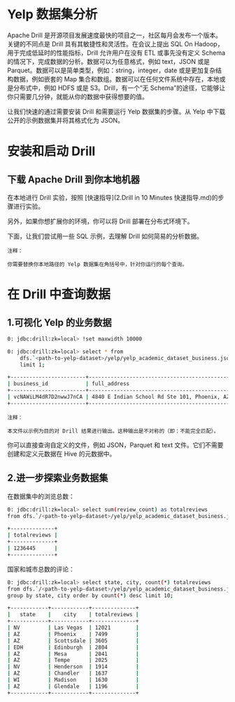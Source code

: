 # Yelp 数据集分析

Apache Drill 是开源项目发展速度最快的项目之一，社区每月会发布一个版本。关键的不同点是 Drill 具有其敏捷性和灵活性。在会议上提出 SQL On Hadoop，用于完成低延时的性能指标，Drill 允许用户在没有 ETL 或事先没有定义 Schema 的情况下，完成数据的分析。数据可以为任意格式，例如 text，JSON 或是 Parquet。数据可以是简单类型，例如：string，integer，date 或是更加复杂结构数据，例如嵌套的 Map 集合和数组。数据可以在任何文件系统中存在，本地或是分布式中，例如 HDFS 或是 S3。Drill，有一个“无 Schema”的途径，它能够让你只需要几分钟，就能从你的数据中获得想要的值。

让我们快速的通过需要安装 Drill 和需要运行 Yelp 数据集的步骤。从 Yelp 中下载公开的示例数据集并将其格式化为 JSON。

# 安装和启动 Drill

## 下载 Apache Drill 到你本地机器

在本地进行 Drill 实验，按照 [快速指导](2.Drill in 10 Minutes 快速指导.md)的步骤进行实验。

另外，如果你想扩展你的环境，你可以将 Drill 部署在分布式环境下。

下面，让我们尝试用一些 SQL 示例，去理解 Drill 如何简易的分析数据。

```
注释：

你需要替换你本地路径的 Yelp 数据集在角括号中，针对你运行的每个查询。
```

# 在 Drill 中查询数据

## 1.可视化 Yelp 的业务数据

```bash
0: jdbc:drill:zk=local> !set maxwidth 10000

0: jdbc:drill:zk=local> select * from
    dfs.`<path-to-yelp-dataset>/yelp/yelp_academic_dataset_business.json`
    limit 1;

+------------------------+----------------------------------------------------+------------------------------------------------------------------------------------------------------------------------------------------------------------------------------------------------------------------------------------------------------------+------+--------------------------------+---------+--------------+-------------------+-------------+-------+-------+-----------+--------------------------------------------------------------------------------------------------------------------------------------------------------------+----------+---------------+
| business_id            | full_address                                       | hours                                                                                                                                                                                                                                                      | open | categories                     | city    | review_count | name              | longitude   | state | stars | latitude  | attributes                                                                                                                                                   | type     | neighborhoods |
+------------------------+----------------------------------------------------+------------------------------------------------------------------------------------------------------------------------------------------------------------------------------------------------------------------------------------------------------------+------+--------------------------------+---------+--------------+-------------------+-------------+-------+-------+-----------+--------------------------------------------------------------------------------------------------------------------------------------------------------------+----------+---------------+
| vcNAWiLM4dR7D2nwwJ7nCA | 4840 E Indian School Rd Ste 101, Phoenix, AZ 85018 | fill in{"Tuesday":{"close":"17:00","open":"08:00"},"Friday":{"close":"17:00","open":"08:00"},"Monday":{"close":"17:00","open":"08:00"},"Wednesday":{"close":"17:00","open":"08:00"},"Thursday":{"close":"17:00","open":"08:00"},"Sunday":{},"Saturday":{}} | true | ["Doctors","Health & Medical"] | Phoenix | 7            | Eric Goldberg, MD | -111.983758 | AZ    | 3.5   | 33.499313 | {"By Appointment Only":true,"Good For":{},"Ambience":{},"Parking":{},"Music":{},"Hair Types Specialized In":{},"Payment Types":{},"Dietary Restrictions":{}} | business | []            |
+------------------------+----------------------------------------------------+------------------------------------------------------------------------------------------------------------------------------------------------------------------------------------------------------------------------------------------------------------+------+--------------------------------+---------+--------------+-------------------+-------------+-------+-------+-----------+--------------------------------------------------------------------------------------------------------------------------------------------------------------+----------+---------------+
```

```
注释：

本文件以示例为目的对 Drill 结果进行输出。这种输出是不对称的（即：不能完全匹配）。
```

你可以直接查询自定义的文件，例如 JSON，Parquet 和 text 文件。它们不需要创建和定义元数据在 Hive 的元数据中。

## 2.进一步探索业务数据集

在数据集中的浏览总数：

```bash
0: jdbc:drill:zk=local> select sum(review_count) as totalreviews
from dfs.`/<path-to-yelp-dataset>/yelp/yelp_academic_dataset_business.json`;

+--------------+
| totalreviews |
+--------------+
| 1236445      |
+--------------+
```

国家和城市总数的评论：

```bash
0: jdbc:drill:zk=local> select state, city, count(*) totalreviews
from dfs.`/<path-to-yelp-dataset>/yelp/yelp_academic_dataset_business.json`
group by state, city order by count(*) desc limit 10;

+------------+------------+--------------+
|   state    |    city    | totalreviews |
+------------+------------+--------------+
| NV         | Las Vegas  | 12021        |
| AZ         | Phoenix    | 7499         |
| AZ         | Scottsdale | 3605         |
| EDH        | Edinburgh  | 2804         |
| AZ         | Mesa       | 2041         |
| AZ         | Tempe      | 2025         |
| NV         | Henderson  | 1914         |
| AZ         | Chandler   | 1637         |
| WI         | Madison    | 1630         |
| AZ         | Glendale   | 1196         |
+------------+------------+--------------+
```
